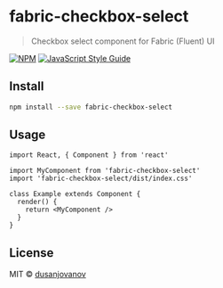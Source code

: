 # fabric-checkbox-select

> Checkbox select component for Fabric (Fluent) UI

[![NPM](https://img.shields.io/npm/v/fabric-checkbox-select.svg)](https://www.npmjs.com/package/fabric-checkbox-select) [![JavaScript Style Guide](https://img.shields.io/badge/code_style-standard-brightgreen.svg)](https://standardjs.com)

## Install

```bash
npm install --save fabric-checkbox-select
```

## Usage

```tsx
import React, { Component } from 'react'

import MyComponent from 'fabric-checkbox-select'
import 'fabric-checkbox-select/dist/index.css'

class Example extends Component {
  render() {
    return <MyComponent />
  }
}
```

## License

MIT © [dusanjovanov](https://github.com/dusanjovanov)

